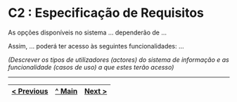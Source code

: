# C2 : Especificação de Requisitos

As opções disponíveis no sistema … dependerão de … 

Assim, … poderá ter acesso às seguintes funcionalidades: …

_(Descrever os tipos de utilizadores (actores) do sistema de informação e as funcionalidade (casos de uso) a que estes terão acesso)_

---
[< Previous](rei01.md) | [^ Main](https://github.com/TCM21-SIBD03/reportSIBD) | [Next >](rei03.md)
:--- | :---: | ---: 
